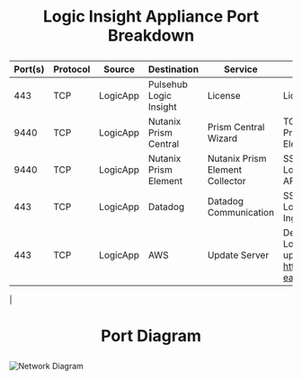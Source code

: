 # <p align="center">Logic Insight Appliance Port Breakdown</p>

| Port(s)           | Protocol  | Source                                       | Destination                                   | Service   | Description |
|------------------|----------|--------------------------------|--------------------------------|----------|-------------|
| 443            | TCP      | LogicApp                 | Pulsehub Logic Insight                 | License    | License verification  |
| 9440            | TCP      | LogicApp                | Nutanix Prism Central                | Prism Central Wizard | TCP Communication with Prism Central to add Prism Element Clusters |
| 9440            | TCP      | LogicApp                | Nutanix Prism Element                | Nutanix Prism Element Collector | SSL communication between LogicApp and Prism Element APIs. |
| 443            | TCP      | LogicApp                | Datadog                | Datadog Communication | SSL communication between LogicApp and Datadog Data Ingestion API. |
| 443            | TCP      | LogicApp | AWS | Update Server | Default port where the LogicApp is able to get updates. https://logicappupdate.s3.us-east-1.amazonaws.com |
|

# <p align="center">Port Diagram</p>

![Network Diagram](images/Port-Diagram.png)
